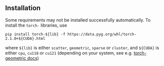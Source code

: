 

## Installation

Some requirements may not be installed successfully automatically. 
To install the `torch-` libraries, use

`pip install torch-${lib} -f https://data.pyg.org/whl/torch-2.1.0+${CUDA}.html`

where `${lib}` is either `scatter`, `geometric`, `sparse` or `cluster`, and
`${CUDA}` is either `cpu`, `cu118` or `cu121` (depending on your system, see e.g. 
[torch-geometric docs](https://pytorch-geometric.readthedocs.io/en/latest/install/installation.html))
